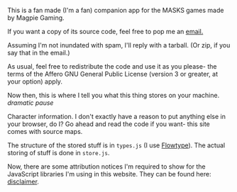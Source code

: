 This is a fan made (I'm a fan) companion app for the MASKS games made by
Magpie Gaming.

If you want a copy of its source code, feel free to pop me
an [email.](mailto:greenmonadcat@gmail.com)

Assuming I'm not inundated with spam, I'll reply with a tarball.
(Or zip, if you say that in the email.)

As usual, feel free to redistribute the code and use it as you
please- the terms of the Affero GNU General Public License
(version 3 or greater, at your option) apply.

Now then, this is where I tell you what this thing stores on your
machine. *dramatic pause*

Character information. I don't exactly have a reason to put anything
else in your browser, do I?
Go ahead and read the code if you want- this site comes with source maps.

The structure of the stored stuff is in `types.js` (I use [Flowtype](flow.org)).
The actual storing of stuff is done in `store.js`.

Now, there are some attribution notices I'm required to show for the
JavaScript libraries I'm using in this website.
They can be found here: [disclaimer](/disclaimer).
